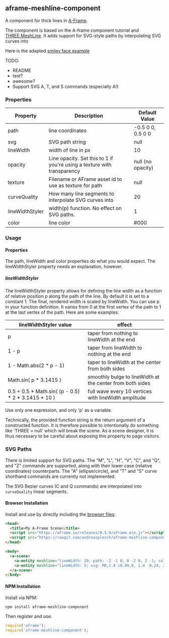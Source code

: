 ## aframe-meshline-component

A component for thick lines in [A-Frame](https://aframe.io).

The component is based on the A-frame component tutorial and [THREE.MeshLine](https://github.com/spite/THREE.MeshLine). It adds support for SVG-style paths by interpolating SVG curves into 

Here is the adapted [smiley face example](http://andreasplesch.github.io/aframe-meshline-component/basic/index.html)

TODO:
- README
- test?
- awesome?
- Support SVG A, T, and S commands (especially A!)

### Properties

| Property | Description | Default Value |
| -------- | ----------- | ------------- |
|    path      |    line coordinates         |    -0.5 0 0, 0.5 0 0           |
|    svg      |    SVG path string         |    null           |
| lineWidth | width of line in px | 10 |
| opacity | Line opacity. Set this to 1 if you're using a texture with transparency | null (no opacity) |
| texture | Filename or AFrame asset id to use as texture for path | null |
| curveQuality | How many line segments to interpolate SVG curves into  | 20 | 
| lineWidthStyler | width(p) function. No effect on SVG paths. | 1 |
| color | line color | #000 |

### Usage

#### Properties

The path, lineWidth and color properties do what you would expect. The lineWidthStyler property needs an explanation, however.

##### lineWidthStyler

The lineWidthStyler property allows for defining the line width as a function of relative position p along the path of the line. By default it is set to a constant 1. The final, rendered width is scaled by lineWidth. You can use p in your function definition. It varies from 0 at the first vertex of the path to 1 at the last vertex of the path. Here are some examples:

| lineWidthStyler value | effect |
| --------------------- | ------ |
| p | taper from nothing to lineWidth at the end |
| 1 - p | taper from lineWidth to nothing at the end |
| 1 - Math.abs(2 * p - 1) | taper to lineWidth at the center from both sides |
| Math.sin( p * 3.1415 ) | smoothly bulge to lineWidth at the center from both sides |
| 0.5 + 0.5 * Math.sin( (p - 0.5) * 2 * 3.1415 * 10 ) | full wave every 10 vertices with lineWidth amplitude |

Use only one expression, and only 'p' as a variable.

Technically, the provided function string is the return argument of a constructed function. It is therefore possible to intentionally do something like 'THREE = null' which will break the scene. As a scene designer, it is thus necessary to be careful about exposing this property to page visitors.
 

### SVG Paths

There is limited support for SVG paths. The "M", "L", "H", "V", "C", and "Q", and "Z" commands are supported, along with their lower case (relative coordinates) counterparts. The "A" (ellipse/circle), and "T" and "S" curve shorthand commands are currently not implemented. 

The SVG Bezier curves (C and Q commands) are interpolated into `curveQuality` linear segments. 



#### Browser Installation

Install and use by directly including the [browser files](dist):

```html
<head>
  <title>My A-Frame Scene</title>
  <script src="https://aframe.io/releases/0.5.0/aframe.min.js"></script>
  <script src="https://rawgit.com/andreasplesch/aframe-meshline-component/master/dist/aframe-meshline-component.min.js"></script>
</head>

<body>
  <a-scene>
    <a-entity meshline="lineWidth: 20; path: -2 -1 0, 0 -2 0, 2 -1; color: #E20049"></a-entity>
    <a-entity meshline="lineWidth: 5; svg: M0,1.8 c0.94,0, 1.4 -0.24, 2.7 -0.2,        1.9,0,3.0,1.2,7.7,1.0,0.067,0,0.3,0,0.57,0; color: #ff0000"></a-entity>
  </a-scene>
</body>
```

#### NPM Installation

Install via NPM:

```bash
npm install aframe-meshline-component
```

Then register and use.

```js
require('aframe');
require('aframe-meshline-component');
```
